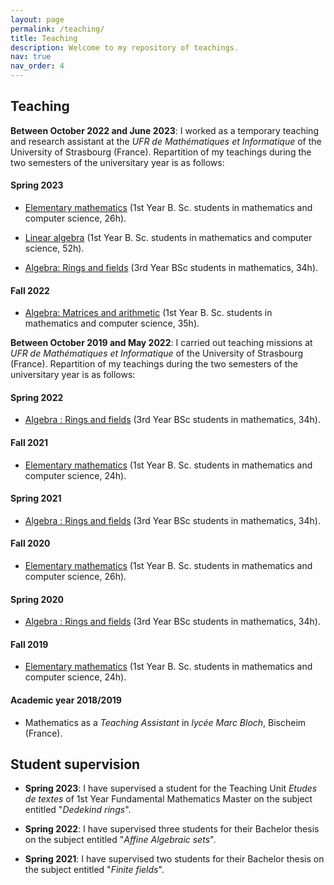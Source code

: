 ```yaml
---
layout: page
permalink: /teaching/
title: Teaching
description: Welcome to my repository of teachings.
nav: true
nav_order: 4
---
```


## Teaching

**Between October 2022 and June 2023**: I worked as a temporary teaching and research assistant at the *UFR de Mathématiques et Informatique* of the University of Strasbourg (France). Repartition of my teachings during the two semesters of the universitary year is as follows:

#### Spring 2023

- [Elementary mathematics](https://mathinfo.unistra.fr/formations/licence/mathematiques/odf-parcours-mathematiques-fondamentales-mf-PR908-18121/odf-cours-EN896-18121-PR908/) (1st Year B. Sc. students in mathematics and computer science, 26h).

- [Linear algebra](https://mathinfo.unistra.fr/formations/licence/mathematiques/parcours-licence-1-mathematiques-informatique-parcours-mathematique-PR27-18121/cours-algebre-lineaire-LJD1DXB7-18121-PR27) (1st Year B. Sc. students in mathematics and computer science, 52h).

- [Algebra: Rings and fields](https://mathinfo.unistra.fr/formations/licence/mathematiques/parcours-mathematiques-fondamentales-mf-l3-PR908-18121/cours-algebre-s6-EN28910-18121-PR908) (3rd Year BSc students in mathematics, 34h).

#### Fall 2022

- [Algebra: Matrices and arithmetic](https://mathinfo.unistra.fr/formations/licence/mathematiques/parcours-licence-1-mathematiques-informatique-parcours-mathematique-PR27-18121/cours-algebre-s1-EN897-18121-PR27) (1st Year B. Sc. students in mathematics and computer science, 35h).

**Between October 2019 and May 2022**: I carried out teaching missions at *UFR de Mathématiques et Informatique* of the University of Strasbourg (France). Repartition of my teachings during the two semesters of the universitary year is as follows:

#### Spring 2022

- [Algebra : Rings and fields](https://mathinfo.unistra.fr/formations/licence/mathematiques/parcours-mathematiques-fondamentales-mf-l3-PR908-18121/cours-algebre-s6-EN28910-18121-PR908) (3rd Year BSc students in mathematics, 34h).

#### Fall 2021

- [Elementary mathematics](https://mathinfo.unistra.fr/formations/licence/mathematiques/parcours-licence-1-mathematiques-informatique-parcours-mathematique-PR27-18121/cours-mathematiques-elementaires-EN896-18121-PR27) (1st Year B. Sc. students in mathematics and computer science, 24h).

#### Spring 2021

- [Algebra : Rings and fields](https://mathinfo.unistra.fr/formations/licence/mathematiques/parcours-mathematiques-fondamentales-mf-l3-PR908-18121/cours-algebre-s6-EN28910-18121-PR908) (3rd Year BSc students in mathematics, 34h).

#### Fall 2020

- [Elementary mathematics](https://mathinfo.unistra.fr/formations/licence/mathematiques/parcours-licence-1-mathematiques-informatique-parcours-mathematique-PR27-18121/cours-mathematiques-elementaires-EN896-18121-PR27) (1st Year B. Sc. students in mathematics and computer science, 26h).

#### Spring 2020

- [Algebra : Rings and fields](https://mathinfo.unistra.fr/formations/licence/mathematiques/parcours-mathematiques-fondamentales-mf-l3-PR908-18121/cours-algebre-s6-EN28910-18121-PR908) (3rd Year BSc students in mathematics, 34h).

#### Fall 2019

- [Elementary mathematics](https://mathinfo.unistra.fr/formations/licence/mathematiques/parcours-licence-1-mathematiques-informatique-parcours-mathematique-PR27-18121/cours-mathematiques-elementaires-EN896-18121-PR27) (1st Year B. Sc. students in mathematics and computer science, 24h).

#### Academic year 2018/2019

- Mathematics as a *Teaching Assistant* in *lycée Marc Bloch*, Bischeim (France).

## Student supervision

- **Spring 2023**: I have supervised a student for the Teaching Unit *Etudes de textes* of 1st Year Fundamental Mathematics Master on the subject entitled "*Dedekind rings*".

- **Spring 2022**: I have supervised three students for their Bachelor thesis on the subject entitled "*Affine Algebraic sets*".

- **Spring 2021**: I have supervised two students for their Bachelor thesis on the subject entitled "*Finite fields*".
